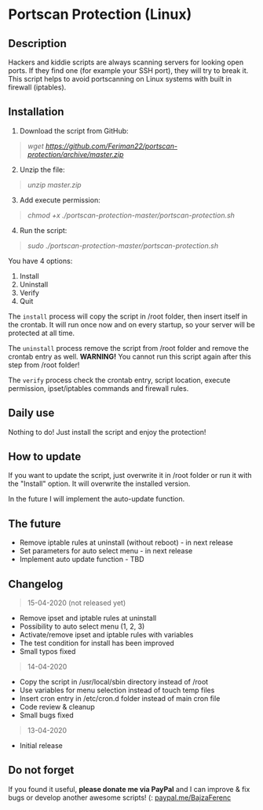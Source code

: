 # Portscan Protection (Linux)

## Description
Hackers and kiddie scripts are always scanning servers for looking open ports. If they find one (for example your SSH port), they will try to break it. This script helps to avoid portscanning on Linux systems with built in firewall (iptables).

## Installation

1. Download the script from GitHub:
>*wget https://github.com/Feriman22/portscan-protection/archive/master.zip*
2. Unzip the file:
>*unzip master.zip*
3. Add execute permission:
>*chmod +x ./portscan-protection-master/portscan-protection.sh*
4. Run the script:
>*sudo ./portscan-protection-master/portscan-protection.sh*

You have 4 options:
1. Install
2. Uninstall
3. Verify
4. Quit

The `install` process will copy the script in /root folder, then insert itself in the crontab. It will run once now and on every startup, so your server will be protected at all time.

The `uninstall` process remove the script from /root folder and remove the crontab entry as well.
**WARNING!** You cannot run this script again after this step from /root folder!

The `verify` process check the crontab entry, script location, execute permission, ipset/iptables commands and firewall rules.

## Daily use

Nothing to do! Just install the script and enjoy the protection!

## How to update

If you want to update the script, just overwrite it in /root folder or run it with the "Install" option. It will overwrite the installed version.

In the future I will implement the auto-update function.

## The future

- Remove iptable rules at uninstall (without reboot) - in next release
- Set parameters for auto select menu - in next release
- Implement auto update function - TBD

## Changelog

>15-04-2020 (not released yet)
- Remove ipset and iptable rules at uninstall
- Possibility to auto select menu (1, 2, 3)
- Activate/remove ipset and iptable rules with variables
- The test condition for install has been improved
- Small typos fixed

>14-04-2020
- Copy the script in /usr/local/sbin directory instead of /root
- Use variables for menu selection instead of touch temp files
- Insert cron entry in /etc/cron.d folder instead of main cron file
- Code review & cleanup
- Small bugs fixed

>13-04-2020
- Initial release

## Do not forget

If you found it useful, **please donate me via PayPal** and I can improve & fix bugs or develop another awesome scripts! (:
[paypal.me/BajzaFerenc](https://www.paypal.me/BajzaFerenc)
